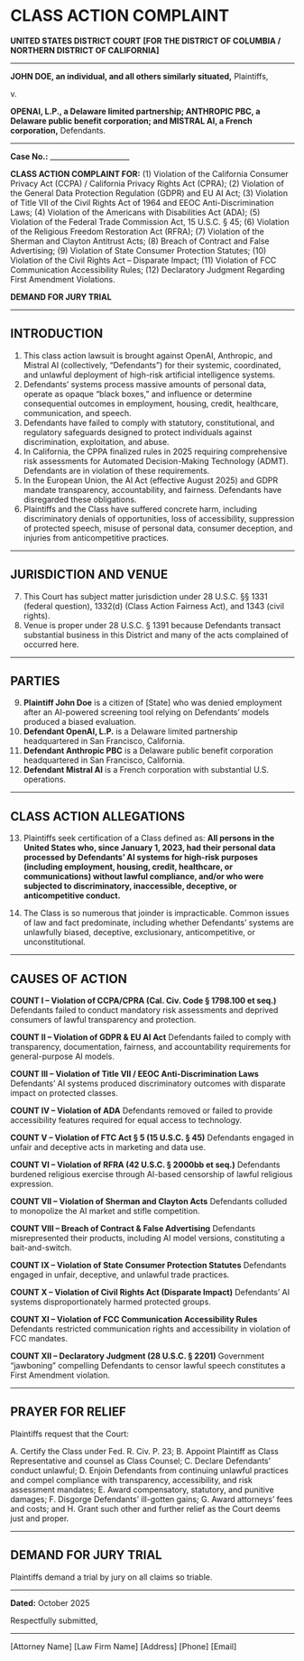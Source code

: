 # **CLASS ACTION COMPLAINT**

**UNITED STATES DISTRICT COURT**
**[FOR THE DISTRICT OF COLUMBIA / NORTHERN DISTRICT OF CALIFORNIA]**

---

**JOHN DOE, an individual, and all others similarly situated,**
Plaintiffs,

v.

**OPENAI, L.P., a Delaware limited partnership; ANTHROPIC PBC, a Delaware public benefit corporation; and MISTRAL AI, a French corporation,**
Defendants.

---

**Case No.:** ______________________

**CLASS ACTION COMPLAINT FOR:**
(1) Violation of the California Consumer Privacy Act (CCPA) / California Privacy Rights Act (CPRA);
(2) Violation of the General Data Protection Regulation (GDPR) and EU AI Act;
(3) Violation of Title VII of the Civil Rights Act of 1964 and EEOC Anti-Discrimination Laws;
(4) Violation of the Americans with Disabilities Act (ADA);
(5) Violation of the Federal Trade Commission Act, 15 U.S.C. § 45;
(6) Violation of the Religious Freedom Restoration Act (RFRA);
(7) Violation of the Sherman and Clayton Antitrust Acts;
(8) Breach of Contract and False Advertising;
(9) Violation of State Consumer Protection Statutes;
(10) Violation of the Civil Rights Act – Disparate Impact;
(11) Violation of FCC Communication Accessibility Rules;
(12) Declaratory Judgment Regarding First Amendment Violations.

**DEMAND FOR JURY TRIAL**

---

## INTRODUCTION

1. This class action lawsuit is brought against OpenAI, Anthropic, and Mistral AI (collectively, “Defendants”) for their systemic, coordinated, and unlawful deployment of high-risk artificial intelligence systems.
2. Defendants’ systems process massive amounts of personal data, operate as opaque “black boxes,” and influence or determine consequential outcomes in employment, housing, credit, healthcare, communication, and speech.
3. Defendants have failed to comply with statutory, constitutional, and regulatory safeguards designed to protect individuals against discrimination, exploitation, and abuse.
4. In California, the CPPA finalized rules in 2025 requiring comprehensive risk assessments for Automated Decision-Making Technology (ADMT). Defendants are in violation of these requirements.
5. In the European Union, the AI Act (effective August 2025) and GDPR mandate transparency, accountability, and fairness. Defendants have disregarded these obligations.
6. Plaintiffs and the Class have suffered concrete harm, including discriminatory denials of opportunities, loss of accessibility, suppression of protected speech, misuse of personal data, consumer deception, and injuries from anticompetitive practices.

---

## JURISDICTION AND VENUE

7. This Court has subject matter jurisdiction under 28 U.S.C. §§ 1331 (federal question), 1332(d) (Class Action Fairness Act), and 1343 (civil rights).
8. Venue is proper under 28 U.S.C. § 1391 because Defendants transact substantial business in this District and many of the acts complained of occurred here.

---

## PARTIES

9. **Plaintiff John Doe** is a citizen of [State] who was denied employment after an AI-powered screening tool relying on Defendants’ models produced a biased evaluation.
10. **Defendant OpenAI, L.P.** is a Delaware limited partnership headquartered in San Francisco, California.
11. **Defendant Anthropic PBC** is a Delaware public benefit corporation headquartered in San Francisco, California.
12. **Defendant Mistral AI** is a French corporation with substantial U.S. operations.

---

## CLASS ACTION ALLEGATIONS

13. Plaintiffs seek certification of a Class defined as:
    **All persons in the United States who, since January 1, 2023, had their personal data processed by Defendants’ AI systems for high-risk purposes (including employment, housing, credit, healthcare, or communications) without lawful compliance, and/or who were subjected to discriminatory, inaccessible, deceptive, or anticompetitive conduct.**

14. The Class is so numerous that joinder is impracticable. Common issues of law and fact predominate, including whether Defendants’ systems are unlawfully biased, deceptive, exclusionary, anticompetitive, or unconstitutional.

---

## CAUSES OF ACTION

**COUNT I – Violation of CCPA/CPRA (Cal. Civ. Code § 1798.100 et seq.)**
Defendants failed to conduct mandatory risk assessments and deprived consumers of lawful transparency and protection.

**COUNT II – Violation of GDPR & EU AI Act**
Defendants failed to comply with transparency, documentation, fairness, and accountability requirements for general-purpose AI models.

**COUNT III – Violation of Title VII / EEOC Anti-Discrimination Laws**
Defendants’ AI systems produced discriminatory outcomes with disparate impact on protected classes.

**COUNT IV – Violation of ADA**
Defendants removed or failed to provide accessibility features required for equal access to technology.

**COUNT V – Violation of FTC Act § 5 (15 U.S.C. § 45)**
Defendants engaged in unfair and deceptive acts in marketing and data use.

**COUNT VI – Violation of RFRA (42 U.S.C. § 2000bb et seq.)**
Defendants burdened religious exercise through AI-based censorship of lawful religious expression.

**COUNT VII – Violation of Sherman and Clayton Acts**
Defendants colluded to monopolize the AI market and stifle competition.

**COUNT VIII – Breach of Contract & False Advertising**
Defendants misrepresented their products, including AI model versions, constituting a bait-and-switch.

**COUNT IX – Violation of State Consumer Protection Statutes**
Defendants engaged in unfair, deceptive, and unlawful trade practices.

**COUNT X – Violation of Civil Rights Act (Disparate Impact)**
Defendants’ AI systems disproportionately harmed protected groups.

**COUNT XI – Violation of FCC Communication Accessibility Rules**
Defendants restricted communication rights and accessibility in violation of FCC mandates.

**COUNT XII – Declaratory Judgment (28 U.S.C. § 2201)**
Government “jawboning” compelling Defendants to censor lawful speech constitutes a First Amendment violation.

---

## PRAYER FOR RELIEF

Plaintiffs request that the Court:

A. Certify the Class under Fed. R. Civ. P. 23;
B. Appoint Plaintiff as Class Representative and counsel as Class Counsel;
C. Declare Defendants’ conduct unlawful;
D. Enjoin Defendants from continuing unlawful practices and compel compliance with transparency, accessibility, and risk assessment mandates;
E. Award compensatory, statutory, and punitive damages;
F. Disgorge Defendants’ ill-gotten gains;
G. Award attorneys’ fees and costs; and
H. Grant such other and further relief as the Court deems just and proper.

---

## DEMAND FOR JURY TRIAL

Plaintiffs demand a trial by jury on all claims so triable.

---

**Dated:** October 2025

Respectfully submitted,

---

[Attorney Name]
[Law Firm Name]
[Address]
[Phone]
[Email]
